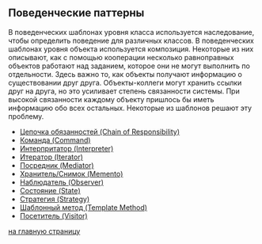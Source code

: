 Поведенческие паттерны
-------------------------
В поведенческих шаблонах уровня класса используется наследование, чтобы определить поведение для различных классов. 
В поведенческих шаблонах уровня объекта используется композиция. Некоторые из них описывают, как с помощью 
кооперации несколько равноправных объектов работают над заданием, которое они не могут выполнить по отдельности. 
Здесь важно то, как объекты получают информацию о существовании друг друга. 
Объекты-коллеги могут хранить ссылки друг на друга, но это усиливает степень связанности системы. 
При высокой связанности каждому объекту пришлось бы иметь информацию обо всех остальных.
Некоторые из шаблонов решают эту проблему.

 - [Цепочка обязанностей (Chain of Responsibility)](https://github.com/EvgeniyShipov/patterns/tree/master/src/main/java/ru/shipov/patterns/behavioral/Chain_of_Responsibility)
 - [Команда (Command)](https://github.com/EvgeniyShipov/patterns/tree/master/src/main/java/ru/shipov/patterns/behavioral/Command)
 - [Интерпритатор (Interpreter)](https://github.com/EvgeniyShipov/patterns/tree/master/src/main/java/ru/shipov/patterns/behavioral/Interpreter)
 - [Итератор (Iterator)](https://github.com/EvgeniyShipov/patterns/tree/master/src/main/java/ru/shipov/patterns/behavioral/Iterator)
 - [Посредник (Mediator)](https://github.com/EvgeniyShipov/patterns/tree/master/src/main/java/ru/shipov/patterns/behavioral/Mediator)
 - [Хранитель/Снимок (Memento)](https://github.com/EvgeniyShipov/patterns/tree/master/src/main/java/ru/shipov/patterns/behavioral/Memento)
 - [Наблюдатель (Observer)](https://github.com/EvgeniyShipov/patterns/tree/master/src/main/java/ru/shipov/patterns/behavioral/Observer)
 - [Состояние (State)](https://github.com/EvgeniyShipov/patterns/tree/master/src/main/java/ru/shipov/patterns/behavioral/State)
 - [Стратегия (Strategy)](https://github.com/EvgeniyShipov/patterns/tree/master/src/main/java/ru/shipov/patterns/behavioral/Strategy)
 - [Шаблонный метод (Template Method)](https://github.com/EvgeniyShipov/patterns/tree/master/src/main/java/ru/shipov/patterns/behavioral/Template_Method)
 - [Посетитель (Visitor)](https://github.com/EvgeniyShipov/patterns/tree/master/src/main/java/ru/shipov/patterns/behavioral/Visitor)
 
 [на главную страницу](https://github.com/EvgeniyShipov/patterns)